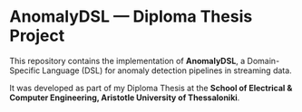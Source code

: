 # AnomalyDSL — Diploma Thesis Project

This repository contains the implementation of **AnomalyDSL**, a Domain-Specific Language (DSL) 
for anomaly detection pipelines in streaming data.  

It was developed as part of my Diploma Thesis at the **School of Electrical & Computer Engineering, Aristotle University of Thessaloniki**.
